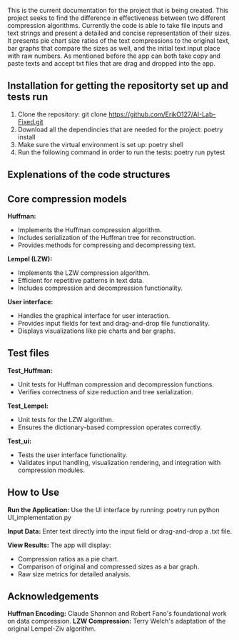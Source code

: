 This is the current documentation for the project that is being created. This project seeks to find the difference in effectiveness between two different compression algorithms. Currently the code is able to take file inputs and text strings and present a detailed and concise representation of their sizes. It presents pie chart size ratios of the text compressions to the original text, bar graphs that compare the sizes as well, and the initial text input place with raw numbers. As mentioned before the app can both take copy and paste texts and accept txt files that are drag and dropped into the app.

## Installation for getting the repositorty set up and tests run
1. Clone the repository: git clone https://github.com/ErikO127/AI-Lab-Fixed.git
2. Download all the dependincies that are needed for the project: poetry install
3. Make sure the virtual environment is set up: poetry shell
4. Run the following command in order to run the tests: poetry run pytest

## Explenations of the code structures

## Core compression models
**Huffman:**
- Implements the Huffman compression algorithm.
- Includes serialization of the Huffman tree for reconstruction.
- Provides methods for compressing and decompressing text.

**Lempel (LZW):**
- Implements the LZW compression algorithm.
- Efficient for repetitive patterns in text data.
- Includes compression and decompression functionality.

**User interface:**
- Handles the graphical interface for user interaction.
- Provides input fields for text and drag-and-drop file functionality.
- Displays visualizations like pie charts and bar graphs.

## Test files
**Test_Huffman:**
- Unit tests for Huffman compression and decompression functions.
- Verifies correctness of size reduction and tree serialization.

**Test_Lempel:**
- Unit tests for the LZW algorithm.
- Ensures the dictionary-based compression operates correctly.

**Test_ui:**
- Tests the user interface functionality.
- Validates input handling, visualization rendering, and integration with compression modules.

## How to Use

**Run the Application:**
Use the UI interface by running:
poetry run python UI_implementation.py

**Input Data:**
Enter text directly into the input field or drag-and-drop a .txt file.

**View Results:**
The app will display:
- Compression ratios as a pie chart.
- Comparison of original and compressed sizes as a bar graph.
- Raw size metrics for detailed analysis.

## Acknowledgements

**Huffman Encoding:** Claude Shannon and Robert Fano's foundational work on data compression.
**LZW Compression:** Terry Welch's adaptation of the original Lempel-Ziv algorithm.
